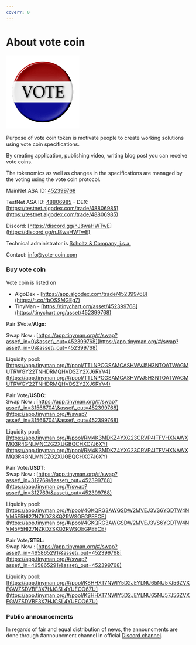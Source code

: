 ```yaml
---
coverY: 0
---
```


# About vote coin

![](../.gitbook/assets/logo200.png)

Purpose of vote coin token is motivate people to create working solutions using vote coin specifications.

By creating application, publishing video, writing blog post you can receive vote coins.

The tokenomics as well as changes in the specifications are managed by the voting using the vote coin protocol.

MainNet ASA ID: [452399768](https://algoexplorer.io/asset/452399768)

TestNet ASA ID: [48806985](https://testnet.algoexplorer.io/asset/48806985) - DEX: [https://testnet.algodex.com/trade/48806985](https://testnet.algodex.com/trade/48806985)

Discord: [https://discord.gg/nJ8waHWTwE](https://discord.gg/nJ8waHWTwE)

Technical administrator is [Scholtz & Company, j.s.a. ](https://www.orsr.sk/vypis.asp?ID=439983\&SID=2\&P=1\&lan=en)&#x20;

Contact: info@vote-coin.com

### Buy vote coin

Vote coin is listed on&#x20;

* AlgoDex -  [https://app.algodex.com/trade/452399768](https://t.co/fbOSSMGEg7)
* TinyMan - [https://tinychart.org/asset/452399768](https://tinychart.org/asset/452399768)

Pair $Vote/**Algo**:&#x20;

Swap Now : [https://app.tinyman.org/#/swap?asset\_in=0\&asset\_out=452399768](https://app.tinyman.org/#/swap?asset\_in=0\&asset\_out=452399768)

Liquidity pool: [https://app.tinyman.org/#/pool/TTLNPCGSAMCASHWVJ5H3NTOATWAGMUTRWGY22TNHDRMQHVDSZY2XJ6RYV4](https://app.tinyman.org/#/pool/TTLNPCGSAMCASHWVJ5H3NTOATWAGMUTRWGY22TNHDRMQHVDSZY2XJ6RYV4)

Pair Vote/**USDC**: \
Swap Now : [https://app.tinyman.org/#/swap?asset\_in=31566704\&asset\_out=452399768](https://app.tinyman.org/#/swap?asset\_in=31566704\&asset\_out=452399768)

Liquidity pool: [https://app.tinyman.org/#/pool/RM4K3MDKZ4YXG23CRVP4ITFVHXNAWXMQ3R4GNLMNCZG2XUGBQCHXC7J6XY](https://app.tinyman.org/#/pool/RM4K3MDKZ4YXG23CRVP4ITFVHXNAWXMQ3R4GNLMNCZG2XUGBQCHXC7J6XY)

Pair Vote/**USDT**: \
Swap Now : [https://app.tinyman.org/#/swap?asset\_in=312769\&asset\_out=452399768](https://app.tinyman.org/#/swap?asset\_in=312769\&asset\_out=452399768)

Liquidity pool: [https://app.tinyman.org/#/pool/4GKQRG3AWGSDW2MVEJ3VS6YGDTW4NVM5F5HI27NZKDZSKQ2RWSOEGPEECE](https://app.tinyman.org/#/pool/4GKQRG3AWGSDW2MVEJ3VS6YGDTW4NVM5F5HI27NZKDZSKQ2RWSOEGPEECE)

Pair Vote/**STBL**: \
Swap Now : [https://app.tinyman.org/#/swap?asset\_in=465865291\&asset\_out=452399768](https://app.tinyman.org/#/swap?asset\_in=465865291\&asset\_out=452399768)

Liquidity pool: [https://app.tinyman.org/#/pool/KSHHXT7NWIY5D2JEYLNU65NU57J56ZVXEGWZSDVBF3X7HJCSL4YUEOO6ZU](https://app.tinyman.org/#/pool/KSHHXT7NWIY5D2JEYLNU65NU57J56ZVXEGWZSDVBF3X7HJCSL4YUEOO6ZU)

### Public announcements

In regards of fair and equal distribution of news, the announcments are done through #announcment channel in official [Discord channel](https://discord.gg/nJ8waHWTwE).


